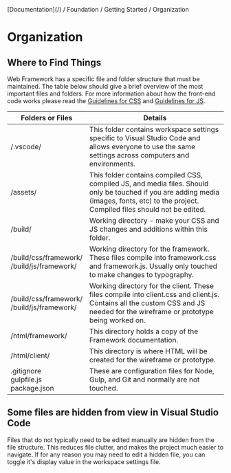<div class="breadcrumbs">
[Documentation](/) / Foundation / Getting Started / Organization
</div>

# Organization

## Where to Find Things

Web Framework has a specific file and folder structure that must be maintained. The table below should give a brief overview of the most important files and folders. For more information about how the front-end code works please read the [Guidelines for CSS](GuidelinesForCSS) and [Guidelines for JS](GuidelinesForJS).

| Folders or Files | Details |
|------------------|---------|
| /.vscode/ | This folder contains workspace settings specific to Visual Studio Code and allows everyone to use the same settings across computers and environments. |
| /assets/ | This folder contains compiled CSS, compiled JS, and media files. Should only be touched if you are adding media (images, fonts, etc) to the project. Compiled files should not be edited. |
| /build/ | Working directory - make your CSS and JS changes and additions within this folder. |
| /build/css/framework/<br>/build/js/framework/ | Working directory for the framework. These files compile into framework.css and framework.js. Usually only touched to make changes to typography. |
| /build/css/framework/<br>/build/js/framework/ | Working directory for the client. These files compile into client.css and client.js. Contains all the custom CSS and JS needed for the wireframe or prototype being worked on. |
| /html/framework/ | This directory holds a copy of the Framework documentation. |
| /html/client/ | This directory is where HTML will be created for the wireframe or prototype. |
| .gitignore<br>gulpfile.js<br>package.json | These are configuration files for Node, Gulp, and Git and normally are not touched. |

## Some files are hidden from view in Visual Studio Code

Files that do not typically need to be edited manually are hidden from the file structure. This reduces file clutter, and makes the project much easier to navigate. If for any reason you may need to edit a hidden file, you can toggle it's display value in the workspace settings file.